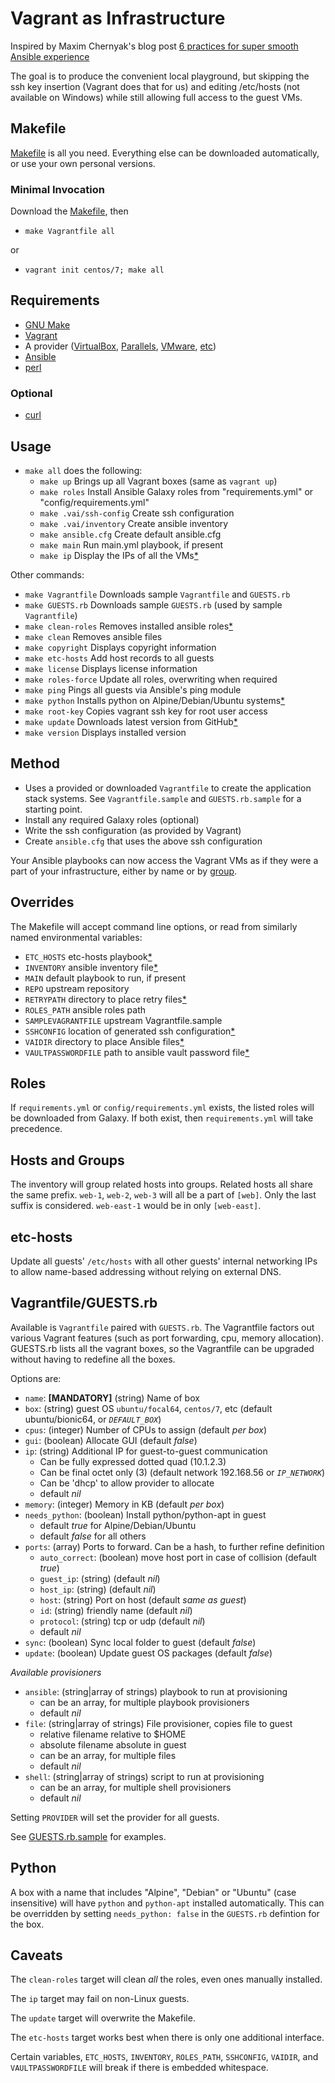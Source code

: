 # Vagrant as Infrastructure

Inspired by Maxim Chernyak's blog post
[6 practices for super smooth Ansible experience][6P]

The goal is to produce the convenient local playground, but skipping the ssh
key insertion (Vagrant does that for us) and editing /etc/hosts (not available
on Windows) while still allowing full access to the guest VMs.

## Makefile

[Makefile][MF] is all you need. Everything else can be downloaded automatically,
or use your own personal versions.

### Minimal Invocation

Download the [Makefile][MF], then

* `make Vagrantfile all`

or
* `vagrant init centos/7; make all`

## Requirements

* [GNU Make][M]
* [Vagrant][V]
* A provider ([VirtualBox][VB], [Parallels][PL], [VMware][VM], [etc][OP])
* [Ansible][A]
* [perl][P]

### Optional

* [curl][C]

## Usage

* `make all` does the following:
   * `make up` Brings up all Vagrant boxes (same as `vagrant up`)
   * `make roles` Install Ansible Galaxy roles from "requirements.yml" or "config/requirements.yml"
   * `make .vai/ssh-config` Create ssh configuration
   * `make .vai/inventory` Create ansible inventory
   * `make ansible.cfg` Create default ansible.cfg
   * `make main` Run main.yml playbook, if present
   * `make ip` Display the IPs of all the VMs[\*](#caveats)

Other commands:

* `make Vagrantfile` Downloads sample `Vagrantfile` and `GUESTS.rb`
* `make GUESTS.rb` Downloads sample `GUESTS.rb` (used by sample `Vagrantfile`)
* `make clean-roles` Removes installed ansible roles[\*](#caveats)
* `make clean` Removes ansible files
* `make copyright` Displays copyright information
* `make etc-hosts` Add host records to all guests
* `make license` Displays license information
* `make roles-force` Update all roles, overwriting when required
* `make ping` Pings all guests via Ansible's ping module
* `make python` Installs python on Alpine/Debian/Ubuntu systems[\*](#python)
* `make root-key` Copies vagrant ssh key for root user access
* `make update` Downloads latest version from GitHub[\*](#caveats)
* `make version` Displays installed version

## Method

* Uses a provided or downloaded `Vagrantfile` to create the application stack
  systems. See `Vagrantfile.sample` and `GUESTS.rb.sample` for a starting point.
* Install any required Galaxy roles (optional)
* Write the ssh configuration (as provided by Vagrant)
* Create `ansible.cfg` that uses the above ssh configuration

Your Ansible playbooks can now access the Vagrant VMs as if they were a part
of your infrastructure, either by name or by [group](#hosts-and-groups).

## Overrides

The Makefile will accept command line options, or read from similarly named
environmental variables:

* `ETC_HOSTS` etc-hosts playbook[\*](#caveats)
* `INVENTORY` ansible inventory file[\*](#caveats)
* `MAIN` default playbook to run, if present
* `REPO` upstream repository
* `RETRYPATH` directory to place retry files[\*](#caveats)
* `ROLES_PATH` ansible roles path
* `SAMPLEVAGRANTFILE` upstream Vagrantfile.sample
* `SSHCONFIG` location of generated ssh configuration[\*](#caveats)
* `VAIDIR` directory to place Ansible files[\*](#caveats)
* `VAULTPASSWORDFILE` path to ansible vault password file[\*](#caveats)

## Roles

If `requirements.yml` or `config/requirements.yml` exists, the listed roles
will be downloaded from Galaxy. If both exist, then `requirements.yml` will
take precedence.

## Hosts and Groups

The inventory will group related hosts into groups. Related hosts all share
the same prefix. `web-1`, `web-2`, `web-3` will all be a part of `[web]`. Only
the last suffix is considered. `web-east-1` would be in only `[web-east]`.

## etc-hosts

Update all guests' `/etc/hosts` with all other guests' internal networking IPs
to allow name-based addressing without relying on external DNS.

## Vagrantfile/GUESTS.rb

Available is `Vagrantfile` paired with `GUESTS.rb`. The Vagrantfile factors
out various Vagrant features (such as port forwarding, cpu, memory allocation).
GUESTS.rb lists all the vagrant boxes, so the Vagrantfile can be upgraded
without having to redefine all the boxes.

Options are:
- `name`: **[MANDATORY]** (string) Name of box
- `box`: (string) guest OS `ubuntu/focal64`, `centos/7`, etc
  (default ubuntu/bionic64, or _`DEFAULT_BOX`_)
- `cpus`: (integer) Number of CPUs to assign (default _per box_)
- `gui`: (boolean) Allocate GUI (default _false_)
- `ip`: (string) Additional IP for guest-to-guest communication
  - Can be fully expressed dotted quad (10.1.2.3)
  - Can be final octet only (3)
    (default network 192.168.56 or _`IP_NETWORK`_)
  - Can be 'dhcp' to allow provider to allocate
  - default _nil_
- `memory`: (integer) Memory in KB (default _per box_)
- `needs_python`: (boolean) Install python/python-apt in guest
  - default _true_ for Alpine/Debian/Ubuntu
  - default _false_ for all others
- `ports`: (array) Ports to forward. Can be a hash, to further refine definition
  - `auto_correct`: (boolean) move host port in case of collision (default _true_)
  - `guest_ip`: (string) (default _nil_)
  - `host_ip`: (string) (default _nil_)
  - `host`: (string) Port on host (default _same as guest_)
  - `id`: (string) friendly name (default _nil_)
  - `protocol`: (string) tcp or udp (default _nil_)
  - default _nil_
- `sync`: (boolean) Sync local folder to guest (default _false_)
- `update`: (boolean) Update guest OS packages (default _false_)

_Available provisioners_
- `ansible`: (string|array of strings) playbook to run at provisioning
  - can be an array, for multiple playbook provisioners
  - default _nil_
- `file`: (string|array of strings) File provisioner, copies file to guest
  - relative filename relative to $HOME
  - absolute filename absolute in guest
  - can be an array, for multiple files
  - default _nil_
- `shell`: (string|array of strings) script to run at provisioning
  - can be an array, for multiple shell provisioners
  - default _nil_

Setting `PROVIDER` will set the provider for all guests.

See [GUESTS.rb.sample][G] for examples.

## Python

A box with a name that includes "Alpine", "Debian" or "Ubuntu" (case
insensitive) will have `python` and `python-apt` installed automatically. This
can be overridden by setting `needs_python: false` in the `GUESTS.rb` defintion
for the box.

## Caveats

The `clean-roles` target will clean _all_ the roles, even ones manually
installed.

The `ip` target may fail on non-Linux guests.

The `update` target will overwrite the Makefile.

The `etc-hosts` target works best when there is only one additional interface.

Certain variables, `ETC_HOSTS`, `INVENTORY`, `ROLES_PATH`, `SSHCONFIG`,
`VAIDIR`, and `VAULTPASSWORDFILE` will break if there is embedded whitespace.

<!-- References -->
[6P]: http://hakunin.com/six-ansible-practices
[A]: https://github.com/ansible/ansible
[C]: https://curl.haxx.se/
[G]: https://raw.githubusercontent.com/jhriv/vagrant-as-infrastructure/master/GUESTS.rb.sample
[MF]: https://raw.githubusercontent.com/jhriv/vagrant-as-infrastructure/master/Makefile
[M]: https://www.gnu.org/software/make/
[OP]: https://www.vagrantup.com/docs/providers/
[P]: https://www.perl.org/get.html
[PL]: https://www.parallels.com/
[VB]: https://www.virtualbox.org/wiki/Downloads
[V]: https://www.vagrantup.com/downloads.html
[VM]: https://www.vmware.com/
